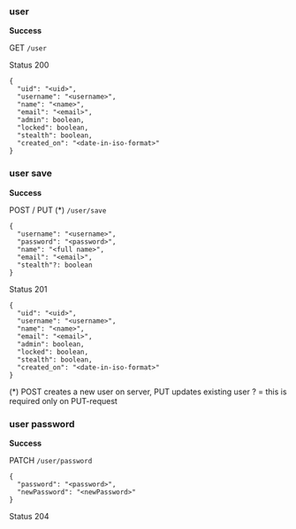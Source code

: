 ### user

**Success**

GET `/user`

Status 200

```
{
  "uid": "<uid>",
  "username": "<username>",
  "name": "<name>",
  "email": "<email>",
  "admin": boolean,
  "locked": boolean,
  "stealth": boolean,
  "created_on": "<date-in-iso-format>"
}
```

### user save

**Success**

POST / PUT (*) `/user/save`

```
{
  "username": "<username>",
  "password": "<password>",
  "name": "<full name>",
  "email": "<email>",
  "stealth"?: boolean
}
```

Status 201

```
{
  "uid": "<uid>",
  "username": "<username>",
  "name": "<name>",
  "email": "<email>",
  "admin": boolean,
  "locked": boolean,
  "stealth": boolean,
  "created_on": "<date-in-iso-format>"
}
```
(*) POST creates a new user on server, PUT updates existing user
? = this is required only on PUT-request

### user password

**Success**

PATCH `/user/password`

```
{
  "password": "<password>",
  "newPassword": "<newPassword>"
}
```

Status 204